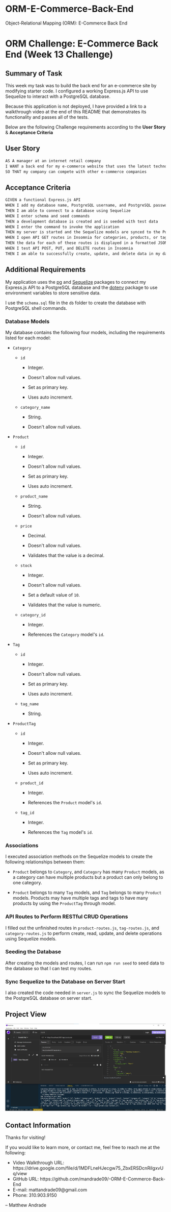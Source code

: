 # ORM-E-Commerce-Back-End
Object-Relational Mapping (ORM): E-Commerce Back End


# ORM Challenge: E-Commerce Back End (Week 13 Challenge)

## Summary of Task

This week my task was to build the back end for an e-commerce site by modifying starter code. I configured a working Express.js API to use Sequelize to interact with a PostgreSQL database.

Because this application is not deployed, I have provided a link to a walkthrough video at the end of this README that demonstrates its functionality and passes all of the tests. 

Below are the following Challenge requirements according to the 
**User Story** & **Acceptance Criteria**

## User Story

```md
AS A manager at an internet retail company
I WANT a back end for my e-commerce website that uses the latest technologies
SO THAT my company can compete with other e-commerce companies
```

## Acceptance Criteria

```md
GIVEN a functional Express.js API
WHEN I add my database name, PostgreSQL username, and PostgreSQL password to an environment variable file
THEN I am able to connect to a database using Sequelize
WHEN I enter schema and seed commands
THEN a development database is created and is seeded with test data
WHEN I enter the command to invoke the application
THEN my server is started and the Sequelize models are synced to the PostgreSQL database
WHEN I open API GET routes in Insomnia for categories, products, or tags
THEN the data for each of these routes is displayed in a formatted JSON
WHEN I test API POST, PUT, and DELETE routes in Insomnia
THEN I am able to successfully create, update, and delete data in my database
```


## Additional Requirements

My application uses the [pg](https://node-postgres.com/) and [Sequelize](https://www.npmjs.com/package/sequelize) packages to connect my Express.js API to a PostgreSQL database and the [dotenv](https://www.npmjs.com/package/dotenv) package to use environment variables to store sensitive data.


I use the `schema.sql` file in the `db` folder to create the database with PostgreSQL shell commands. 

### Database Models

My database contains the following four models, including the requirements listed for each model:

* `Category`

  * `id`

    * Integer.
  
    * Doesn't allow null values.
  
    * Set as primary key.
  
    * Uses auto increment.

  * `category_name`
  
    * String.
  
    * Doesn't allow null values.

* `Product`

  * `id`
  
    * Integer.
  
    * Doesn't allow null values.
  
    * Set as primary key.
  
    * Uses auto increment.

  * `product_name`
  
    * String.
  
    * Doesn't allow null values.

  * `price`
  
    * Decimal.
  
    * Doesn't allow null values.
  
    * Validates that the value is a decimal.

  * `stock`
  
    * Integer.
  
    * Doesn't allow null values.
  
    * Set a default value of `10`.
  
    * Validates that the value is numeric.

  * `category_id`
  
    * Integer.
  
    * References the `Category` model's `id`.

* `Tag`

  * `id`
  
    * Integer.
  
    * Doesn't allow null values.
  
    * Set as primary key.
  
    * Uses auto increment.

  * `tag_name`
  
    * String.

* `ProductTag`

  * `id`

    * Integer.

    * Doesn't allow null values.

    * Set as primary key.

    * Uses auto increment.

  * `product_id`

    * Integer.

    * References the `Product` model's `id`.

  * `tag_id`

    * Integer.

    * References the `Tag` model's `id`.



### Associations

I executed association methods on the Sequelize models to create the following relationships between them:

* `Product` belongs to `Category`, and `Category` has many `Product` models, as a category can have multiple products but a product can only belong to one category.

* `Product` belongs to many `Tag` models, and `Tag` belongs to many `Product` models. Products may have multiple tags and tags to have many products by using the `ProductTag` through model.


### API Routes to Perform RESTful CRUD Operations

I filled out the unfinished routes in `product-routes.js`, `tag-routes.js`, and `category-routes.js` to perform create, read, update, and delete operations using Sequelize models.


### Seeding the Database

After creating the models and routes, I can run `npm run seed` to seed data to the database so that I can test my routes.

### Sync Sequelize to the Database on Server Start

I also created the code needed in `server.js` to sync the Sequelize models to the PostgreSQL database on server start.


## Project View

![ORM Terminal and Insomnia View](<Assets/images/ORM Terminal View and Insomnia.jpg>)

## Contact Information
Thanks for visiting!

If you would like to learn more, or contact me, feel free to reach me at the following:

<ul>
    <li>Video Walkthrough URL: https://drive.google.com/file/d/1MDFLneHJecgw75_ZbxERSDcnRiIgxvUq/view </li>
    <li>GitHub URL: https://github.com/mandrade09/-ORM-E-Commerce-Back-End </li>
    <li>E-mail: mattandrade09@gmail.com </li>
    <li>Phone: 310.903.9150</li>
</ul>

<p>
<footer> &ndash; Matthew Andrade</footer>
</p>